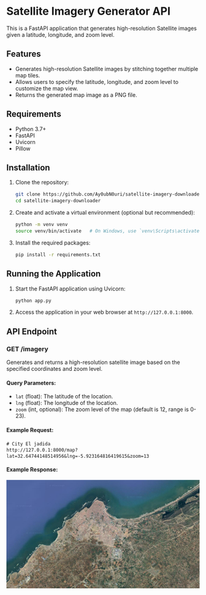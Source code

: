 # Satellite Imagery Generator API

This is a FastAPI application that generates high-resolution Satellite images given a latitude, longitude, and zoom level.

## Features

- Generates high-resolution Satellite images by stitching together multiple map tiles.
- Allows users to specify the latitude, longitude, and zoom level to customize the map view.
- Returns the generated map image as a PNG file.

## Requirements

- Python 3.7+
- FastAPI
- Uvicorn
- Pillow

## Installation

1. Clone the repository:
    ```bash
    git clone https://github.com/Ay0ubN0uri/satellite-imagery-downloader.git
    cd satellite-imagery-downloader
    ```

2. Create and activate a virtual environment (optional but recommended):
    ```bash
    python -m venv venv
    source venv/bin/activate   # On Windows, use `venv\Scripts\activate`
    ```

3. Install the required packages:
    ```bash
    pip install -r requirements.txt
    ```

## Running the Application

1. Start the FastAPI application using Uvicorn:
    ```bash
    python app.py
    ```

2. Access the application in your web browser at `http://127.0.0.1:8000`.

## API Endpoint

### GET /imagery

Generates and returns a high-resolution satellite image based on the specified coordinates and zoom level.

#### Query Parameters:

- `lat` (float): The latitude of the location.
- `lng` (float): The longitude of the location.
- `zoom` (int, optional): The zoom level of the map (default is 12, range is 0-23).

#### Example Request:
```http
# City El jadida
http://127.0.0.1:8000/map?lat=32.64744148514956&lng=-5.923164816419615&zoom=13
```


#### Example Response:

![example](example.png)


